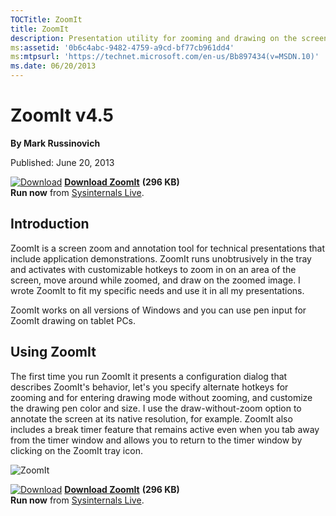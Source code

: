 ```yaml
--- 
TOCTitle: ZoomIt
title: ZoomIt
description: Presentation utility for zooming and drawing on the screen.
ms:assetid: '0b6c4abc-9482-4759-a9cd-bf77cb961dd4'
ms:mtpsurl: 'https://technet.microsoft.com/en-us/Bb897434(v=MSDN.10)'
ms.date: 06/20/2013
---
```


ZoomIt v4.5
===========

**By Mark Russinovich**

Published: June 20, 2013

[![Download](/media/landing/sysinternals/download_sm.png)](https://download.sysinternals.com/files/ZoomIt.zip) [**Download ZoomIt**](https://download.sysinternals.com/files/ZoomIt.zip) **(296 KB)**  
**Run now** from [Sysinternals Live](https://live.sysinternals.com/ZoomIt.exe).


## Introduction

ZoomIt is a screen zoom and annotation tool for technical presentations
that include application demonstrations. ZoomIt runs unobtrusively in
the tray and activates with customizable hotkeys to zoom in on an area
of the screen, move around while zoomed, and draw on the zoomed image. I
wrote ZoomIt to fit my specific needs and use it in all my
presentations.

ZoomIt works on all versions of Windows and you can use pen input for
ZoomIt drawing on tablet PCs.  

## Using ZoomIt

The first time you run ZoomIt it presents a configuration dialog that
describes ZoomIt's behavior, let's you specify alternate hotkeys for
zooming and for entering drawing mode without zooming, and customize the
drawing pen color and size. I use the draw-without-zoom option to
annotate the screen at its native resolution, for example. ZoomIt also
includes a break timer feature that remains active even when you tab
away from the timer window and allows you to return to the timer window
by clicking on the ZoomIt tray icon.  
  


![ZoomIt](/media/landing/sysinternals/20130618_Zoomit_v4.5.jpg)  

[![Download](/media/landing/sysinternals/download_sm.png)](https://download.sysinternals.com/files/ZoomIt.zip) [**Download ZoomIt**](https://download.sysinternals.com/files/ZoomIt.zip) **(296 KB)**  
**Run now** from [Sysinternals Live](https://live.sysinternals.com/ZoomIt.exe).
